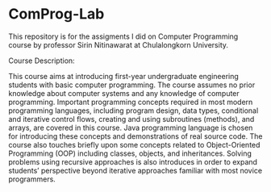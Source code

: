 # ComProg-Lab

This repository is for the assigments I did on Computer Programming course by professor Sirin Nitinawarat at Chulalongkorn University.

Course Description:

This course aims at introducing first-year undergraduate engineering students with basic computer programming. The course assumes no prior knowledge about computer systems and any knowledge of computer programming. Important programming concepts required in most modern programming languages, including program design, data types, conditional and iterative control flows, creating and using subroutines (methods), and arrays, are covered in this course. Java programming language is chosen for introducing these concepts and demonstrations of real source code. The course also touches briefly upon some concepts related to Object-Oriented Programming (OOP) including classes, objects, and inheritances. Solving problems using recursive approaches is also introduces in order to expand students’ perspective beyond iterative approaches familiar with most novice programmers.
